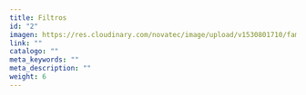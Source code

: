 ```yaml
---
title: Filtros
id: "2"
imagen: https://res.cloudinary.com/novatec/image/upload/v1530801710/familias/6e235b25165a7b8eaa9cb9f9f3dea181-PALL-General.jpg
link: ""
catalogo: ""
meta_keywords: ""
meta_description: ""
weight: 6
---
```

